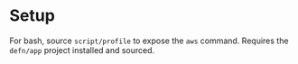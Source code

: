 Setup
=====

For bash, source `script/profile` to expose the `aws` command.  Requires the
`defn/app` project installed and sourced.
